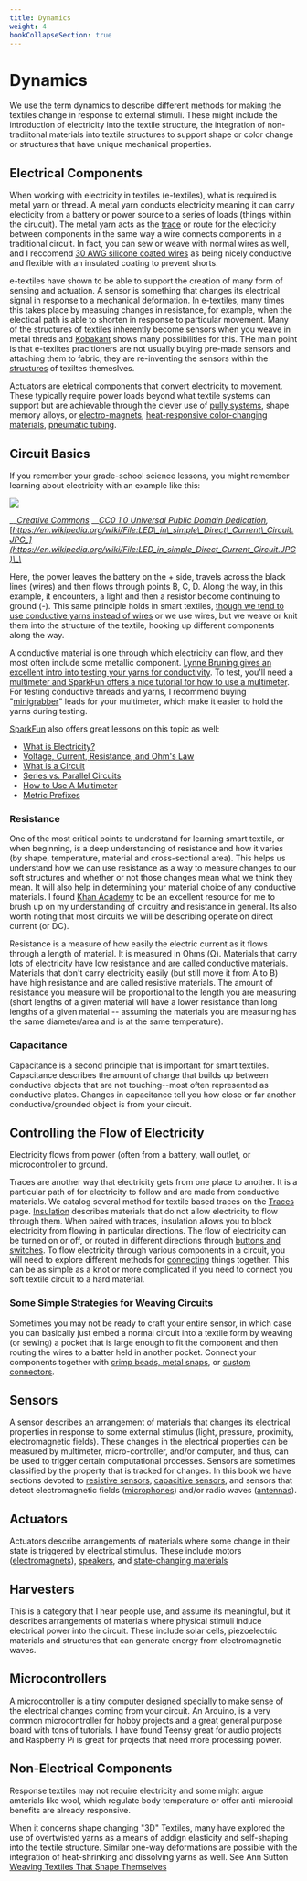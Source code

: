 ```yaml
---
title: Dynamics
weight: 4
bookCollapseSection: true
---
```


# Dynamics

We use the term dynamics to describe different methods for making the textiles change in response to external stimuli. These might include the introduction of electricity into the textile structure, the integration of non-tradiitonal materials into textile structures to support shape or color change or structures that have unique mechanical properties. 

## Electrical Components
When working with electricity in textiles (e-textiles), what is required is metal yarn or thread. A metal yarn conducts electricity meaning it can carry electicity from a battery or power source to a series of loads (things within the cirucuit). The metal yarn acts as the [trace](./traces.md) or route for the electicity between components in the same way a wire connects components in a traditional circuit. In fact, you can sew or weave with normal wires as well, and I reccomend [30 AWG silicone coated wires](https://www.amazon.com/BNTECHGO-Silicone-Flexible-Resistant-Insulation/dp/B01M70EDCW/ref=sr_1_12?crid=1R6D4MFI6V116&keywords=32+awg+silicone+wire&qid=1664763990&qu=eyJxc2MiOiIyLjk0IiwicXNhIjoiMi41MiIsInFzcCI6IjIuMTQifQ%3D%3D&s=industrial&sprefix=32+awg+silicone+wir%2Cindustrial%2C109&sr=1-12) as being nicely conductive and flexible with an insulated coating to prevent shorts. 

e-textiles have shown to be able to support the creation of many form of sensing and actuation. A sensor is something that changes its electrical signal in response to a mechanical deformation. In e-textiles, many times this takes place by measuing changes in resistance, for example, when the electical path is able to shorten in response to particular movement. Many of the structures of textiles inherently become sensors when you weave in metal threds and [Kobakant](https://www.kobakant.at/DIY/?cat=26) shows many possibilities for this. THe main point is that e-texiltes pracitioners are not usually buying pre-made sensors and attaching them to fabric, they are re-inventing the sensors within the [structures](../structure/_index.md) of texiltes themeslves. 

Actuators are eletrical components that convert electricity to movement. These typically require power loads beyond what textile systems can support but are achievable through the clever use of [pully systems](https://dl.acm.org/doi/fullHtml/10.1145/3290605.3300414), shape memory alloys, or [electro-magnets](./speakers-microphones.md), [heat-responsive color-changing materials](../quickstart/thermochromics.md), [pneumatic tubing](./physical-state-change.md). 

## Circuit Basics

If you remember your grade-school science lessons, you might remember learning about electricity with an example like this: 

![](/led_in_simple_direct_current_circuit.jpg)

\_\_[_Creative Commons_](https://en.wikipedia.org/wiki/Creative_Commons) __[_CC0 1.0 Universal Public Domain Dedication_](https://creativecommons.org/publicdomain/zero/1.0/deed.en)_,_ [_https://en.wikipedia.org/wiki/File:LED\_in\_simple\_Direct\_Current\_Circuit.JPG_](https://en.wikipedia.org/wiki/File:LED_in_simple_Direct_Current_Circuit.JPG)\_\_

Here, the power leaves the battery on the + side, travels across the black lines \(wires\) and then flows through points B, C, D. Along the way, in this example, it encounters, a light and then a resistor become continuing to ground \(-\). This same principle holds in smart textiles, [though we tend to use conductive yarns instead of wires](https://lbruning.com/etextilelounge/scotch-tape-and-conductive-thread/) or we use wires, but we weave or knit them into the structure of the textile, hooking up different components along the way. 

A conductive material is one through which electricity can flow, and they most often include some metallic component. [Lynne Bruning gives an excellent intro into testing your yarns for conductivity](https://www.youtube.com/watch?v=SwiaXMpoy-o). To test, you'll need a [multimeter and SparkFun offers a nice tutorial for how to use a multimeter](https://learn.sparkfun.com/tutorials/how-to-use-a-multimeter/all). For testing conductive threads and yarns, I recommend buying "[minigrabber](https://www.digikey.com/product-detail/en/pomona-electronics/3782-24-02/501-1458-ND/736648?utm_adgroup=Test%20Leads%20-%20Banana%2C%20Meter%20Interface&utm_source=google&utm_medium=cpc&utm_campaign=Shopping_Product_Test%20and%20Measurement_NEW&utm_term=&utm_content=Test%20Leads%20-%20Banana%2C%20Meter%20Interface&gclid=CjwKCAjw2Jb7BRBHEiwAXTR4jYPu0rJsKwnSFFHZf3t3u9UcSv2Ebu5TrewrD8XqVc0xIEi2fsIh1RoC2J0QAvD_BwE)" leads for your multimeter, which make it easier to hold the yarns during testing. 

[SparkFun](https://www.sparkfun.com/?gclid=CjwKCAjw2Jb7BRBHEiwAXTR4jV1vDM50CJQN6W0JDZvkK222x-WAjj5FLbif2daxkJdnIra-RqvXbBoCHXAQAvD_BwE) also offers great lessons on this topic as well: 

* [What is Electricity?](https://learn.sparkfun.com/tutorials/what-is-electricity)
* [Voltage, Current, Resistance, and Ohm's Law](https://learn.sparkfun.com/tutorials/voltage-current-resistance-and-ohms-law)
* [What is a Circuit](https://learn.sparkfun.com/tutorials/what-is-a-circuit)
* [Series vs. Parallel Circuits](https://learn.sparkfun.com/tutorials/series-and-parallel-circuits)
* [How to Use A Multimeter](https://learn.sparkfun.com/tutorials/how-to-use-a-multimeter)
* [Metric Prefixes](https://learn.sparkfun.com/tutorials/metric-prefixes-and-si-units)

### Resistance

One of the most critical points to understand for learning smart textile, or when beginning, is a deep understanding of resistance and how it varies \(by shape, temperature, material and cross-sectional area\). This helps us understand how we can use resistance as a way to measure changes to our soft structures and whether or not those changes mean what we think they mean. It will also help in determining your material choice of any conductive materials. I found [Khan Academy](https://www.khanacademy.org/science/ap-physics-1/ap-circuits-topic/current-ap/v/circuits-) to be an excellent resource for me to brush up on my understanding of circuitry and resistance in general. Its also worth noting that most circuits we will be describing operate on direct current \(or DC\).     

Resistance is a measure of how easily the electric current as it flows through a length of material. It is measured in Ohms \(Ω\). Materials that carry lots of electricity have low resistance and are called conductive materials. Materials that don't carry electricity easily \(but still move it from A to B\) have high resistance and are called resistive materials. The amount of resistance you measure will be proportional to the length you are measuring \(short lengths of a given material will have a lower resistance than long lengths of a given material -- assuming the materials you are measuring has the same diameter/area and is at the same temperature\). 

### Capacitance

Capacitance is a second principle that is important for smart textiles. Capacitance describes the amount of charge that builds up between conductive objects that are not touching--most often represented as conductive plates. Changes in capacitance tell you how close or far another conductive/grounded object is from your circuit. 

## Controlling the Flow of Electricity

Electricity flows from power \(often from a battery, wall outlet, or microcontroller to ground. 

Traces are another way that electricity gets from one place to another. It is a particular path of for electricity to follow and are made from conductive materials. We catalog several method for textile based traces on the [Traces](traces.md) page. [Insulation](insulation.md) describes materials that do not allow electricity to flow through them. When paired with traces, insulation allows you to block electricity from flowing in particular directions. The flow of electricity can be turned on or off, or routed in different directions through [buttons and switches](buttons-and-switching.md). To flow electricity through various components in a circuit, you will need to explore different methods for [connecting](connections.md) things together. This can be as simple as a knot or more complicated if you need to connect you soft textile circuit to a hard material. 

### Some Simple Strategies for Weaving Circuits
Sometimes you may not be ready to craft your entire sensor, in which case you can basically just embed a normal circuit into a textile form by weaving (or sewing) a pocket that is large enough to fit the component and then routing the wires to a batter held in another pocket. Connect your components together with [crimp beads, metal snaps](https://www.kobakant.at/DIY/?p=1272), or [custom connectors](http://www.ireneposch.net/tooling/). 



## Sensors

A sensor describes an arrangement of materials that changes its electrical properties in response to some external stimulus \(light, pressure, proximity, electromagnetic fields\). These changes in the electrical properties can be measured by multimeter, micro-controller, and/or computer, and thus, can be used to trigger certain computational processes.  Sensors are sometimes classified by the property that is tracked for changes. In this book we have sections devoted to [resistive sensors](resistive-sensors.md), [capacitive sensors](capacitive-sensors.md), and sensors that detect electromagnetic fields \([microphones](speakers-microphones.md)\) and/or radio waves \([antennas](aentennas.md)\). 

## Actuators  

Actuators describe arrangements of materials where some change in their state is triggered by electrical stimulus. These include motors \([electromagnets](electromagnet.md)\), [speakers](speakers-microphones.md), and [state-changing materials](physical-state-change.md)

## Harvesters

This is a category that I hear people use, and assume its meaningful, but it describes arrangements of materials where physical stimuli induce electrical power into the circuit. These include solar cells, piezoelectric materials and structures that can generate energy from electromagnetic waves. 

## Microcontrollers

A [microcontroller](https://www.youtube.com/watch?v=RmD7UgKvUnY) is a tiny computer designed specially to make sense of the electrical changes coming from your circuit. An Arduino,  is a very common microcontroller for hobby projects and a great general purpose board with tons of tutorials. I have found Teensy great for audio projects and Raspberry Pi is great for projects that need more processing power. 

## Non-Electrical Components
Response textiles may not require electricity and some might argue amterials like wool, which regulate body temperature or offer anti-microbial benefits are already responsive. 

When it concerns shape changing "3D" Textiles, many have explored the use of overtwisted yarns as a means of addign elasticity and self-shaping into the textile structure. Similar one-way deformations are possible with the integration of heat-shrinking and dissolving yarns as well. See Ann Sutton [Weaving Textiles That Shape Themselves](https://books.google.com/books/about/Weaving_Textiles_That_Shape_Themselves.html?id=ni_7ygAACAAJ)


